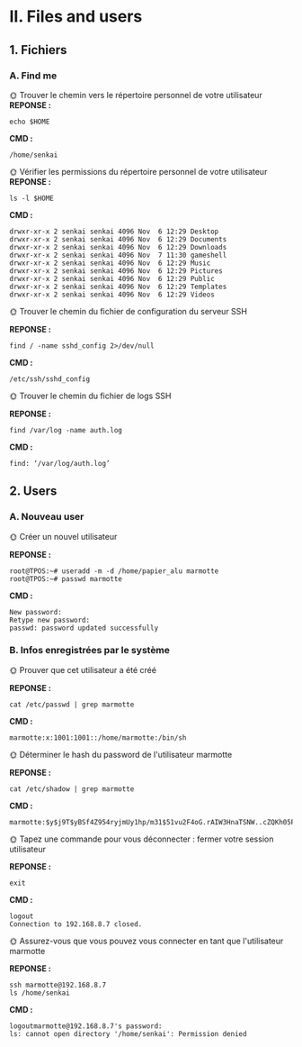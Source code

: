 # II. Files and users


## 1. Fichiers

### A. Find me

🌞 Trouver le chemin vers le répertoire personnel de votre utilisateur
**REPONSE :**
```
echo $HOME
```
**CMD :**
```
/home/senkai
```

🌞 Vérifier les permissions du répertoire personnel de votre utilisateur
**REPONSE :**
```
ls -l $HOME
```
**CMD :**
```
drwxr-xr-x 2 senkai senkai 4096 Nov  6 12:29 Desktop
drwxr-xr-x 2 senkai senkai 4096 Nov  6 12:29 Documents
drwxr-xr-x 2 senkai senkai 4096 Nov  6 12:29 Downloads
drwxr-xr-x 2 senkai senkai 4096 Nov  7 11:30 gameshell
drwxr-xr-x 2 senkai senkai 4096 Nov  6 12:29 Music
drwxr-xr-x 2 senkai senkai 4096 Nov  6 12:29 Pictures
drwxr-xr-x 2 senkai senkai 4096 Nov  6 12:29 Public
drwxr-xr-x 2 senkai senkai 4096 Nov  6 12:29 Templates
drwxr-xr-x 2 senkai senkai 4096 Nov  6 12:29 Videos
```

🌞 Trouver le chemin du fichier de configuration du serveur SSH

**REPONSE :**
```
find / -name sshd_config 2>/dev/null
```
**CMD :**
```
/etc/ssh/sshd_config
```

🌞 Trouver le chemin du fichier de logs SSH

**REPONSE :**
```
find /var/log -name auth.log
```
**CMD :**
```
find: ‘/var/log/auth.log’
```

## 2. Users

### A. Nouveau user
🌞 Créer un nouvel utilisateur 

**REPONSE :**
```
root@TPOS:~# useradd -m -d /home/papier_alu marmotte
root@TPOS:~# passwd marmotte
```
**CMD :**
```
New password:
Retype new password:
passwd: password updated successfully
```

### B. Infos enregistrées par le système

🌞 Prouver que cet utilisateur a été créé

**REPONSE :**
```
cat /etc/passwd | grep marmotte
```
**CMD :**
```
marmotte:x:1001:1001::/home/marmotte:/bin/sh
```
🌞 Déterminer le hash du password de l'utilisateur marmotte

**REPONSE :**
```
cat /etc/shadow | grep marmotte
```
**CMD :**
```
marmotte:$y$j9T$yBSf4Z954ryjmUy1hp/m31$51vu2F4oG.rAIW3HnaTSNW..cZQKh05PUhaCzKKnss7:20034:0:99999:7:::
```

🌞 Tapez une commande pour vous déconnecter : fermer votre session utilisateur

**REPONSE :**
```
exit
```
**CMD :**
```
logout
Connection to 192.168.8.7 closed.
```

🌞 Assurez-vous que vous pouvez vous connecter en tant que l'utilisateur marmotte

**REPONSE :**
```
ssh marmotte@192.168.8.7
ls /home/senkai
```
**CMD :**
```
logoutmarmotte@192.168.8.7's password:
ls: cannot open directory '/home/senkai': Permission denied
```

